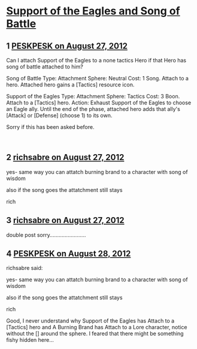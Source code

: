 # [Support of the Eagles and Song of Battle ](https://community.fantasyflightgames.com/topic/70013-support-of-the-eagles-and-song-of-battle/)

## 1 [PESKPESK on August 27, 2012](https://community.fantasyflightgames.com/topic/70013-support-of-the-eagles-and-song-of-battle/?do=findComment&comment=683154)

Can I attach Support of the Eagles to a none tactics Hero if that Hero has song of battle attached to him?

Song of Battle
Type: Attachment
Sphere: Neutral Cost: 1
Song.
Attach to a hero.
Attached hero gains a [Tactics] resource icon.

Support of the Eagles
Type: Attachment
Sphere: Tactics Cost: 3
Boon.
Attach to a [Tactics] hero.
Action: Exhaust Support of the Eagles to choose an Eagle ally. Until the end of the phase, attached hero adds that ally's [Attack] or [Defense] (choose 1) to its own.

Sorry if this has been asked before.

 

## 2 [richsabre on August 27, 2012](https://community.fantasyflightgames.com/topic/70013-support-of-the-eagles-and-song-of-battle/?do=findComment&comment=683156)

yes- same way you can attatch burning brand to a character with song of wisdom

also if the song goes the attatchment still stays

rich

## 3 [richsabre on August 27, 2012](https://community.fantasyflightgames.com/topic/70013-support-of-the-eagles-and-song-of-battle/?do=findComment&comment=683157)

double post sorry……………………

## 4 [PESKPESK on August 28, 2012](https://community.fantasyflightgames.com/topic/70013-support-of-the-eagles-and-song-of-battle/?do=findComment&comment=683906)

richsabre said:

yes- same way you can attatch burning brand to a character with song of wisdom

also if the song goes the attatchment still stays

rich



Good, I never understand why Support of the Eagles has Attach to a [Tactics] hero and A Burning Brand has Attach to a Lore character, notice without the [] around the sphere. I feared that there might be something fishy hidden here…

